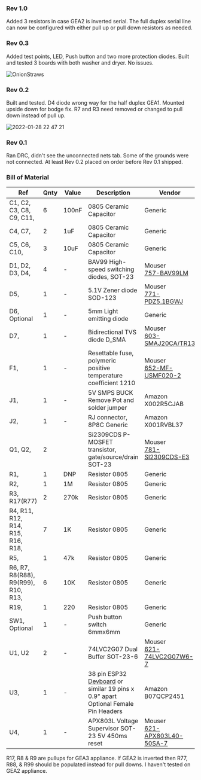 ### Rev 1.0

Added 3 resistors in case GEA2 is inverted serial.  The full duplex serial line can now be configured with either pull up or pull down resistors as needed.

### Rev 0.3

Added test points, LED, Push button and two more protection diodes.  Built and tested 3 boards with both washer and dryer.  No issues.

![OnionStraws](https://user-images.githubusercontent.com/10102873/151646053-841ecb00-9c4c-4cec-b6ba-a1de453bc428.png)

### Rev 0.2

Built and tested.  D4 diode wrong way for the half duplex GEA1.  Mounted upside down for bodge fix.  R7 and R3 need removed or changed to pull down instead of pull up.

![2022-01-28 22 47 21](https://user-images.githubusercontent.com/10102873/151646299-4b15c27d-1e0b-475f-a76f-1d3a9e918ef6.jpg)

### Rev 0.1

Ran DRC, didn't see the unconnected nets tab.  Some of the grounds were not connected.  At least Rev 0.2 placed on order before Rev 0.1 shipped.

### Bill of Material

| Ref                                 | Qnty | Value | Description                                                  | Vendor                                                       |
| ----------------------------------- | ---- | ----- | ------------------------------------------------------------ | ------------------------------------------------------------ |
| C1, C2, C3, C8, C9, C11,            | 6    | 100nF | 0805 Ceramic Capacitor                                       | Generic                                                      |
| C4, C7,                             | 2    | 1uF   | 0805 Ceramic Capacitor                                       | Generic                                                      |
| C5, C6, C10,                        | 3    | 10uF  | 0805 Ceramic Capacitor                                       | Generic                                                      |
| D1, D2, D3, D4,                     | 4    | -     | BAV99 High-speed switching diodes,  SOT-23                   | Mouser<br />[757-BAV99LM](https://www.mouser.com/ProductDetail/757-BAV99LM) |
| D5,                                 | 1    | -     | 5.1V Zener diode SOD-123                                     | Mouser<br />[771-PDZ5.1BGWJ](https://www.mouser.com/ProductDetail/771-PDZ5.1BGWJ) |
| D6, Optional                        | 1    | -     | 5mm Light emitting diode                                     | Generic                                                      |
| D7,                                 | 1    | -     | Bidirectional  TVS diode D_SMA                               | Mouser<br />[603-SMAJ20CA/TR13](https://www.mouser.com/ProductDetail/603-SMAJ20CA-TR13) |
| F1,                                 | 1    | -     | Resettable fuse, polymeric positive  temperature coefficient 1210 | Mouser<br />[652-MF-USMF020-2](https://www.mouser.com/ProductDetail/652-MF-USMF020-2) |
| J1,                                 | 1    | -     | 5V SMPS BUCK Remove Pot and solder jumper                    | Amazon X002R5CJAB                                            |
| J2,                                 | 1    | -     | RJ connector, 8P8C Generic                                   | Amazon<br />X001RVBL37                                       |
| Q1, Q2,                             | 2    |       | Si2309CDS P-MOSFET transistor,  gate/source/drain SOT-23     | Mouser<br />[781-SI2309CDS-E3](https://www.mouser.com/ProductDetail/781-SI2309CDS-E3) |
| R1,                                 | 1    | DNP   | Resistor 0805                                                | Generic                                                      |
| R2,                                 | 1    | 1M    | Resistor 0805                                                | Generic                                                      |
| R3, R17(R77)                        | 2    | 270k  | Resistor 0805                                                | Generic                                                      |
| R4, R11, R12, R14, R15, R16, R18,   | 7    | 1K    | Resistor 0805                                                | Generic                                                      |
| R5,                                 | 1    | 47k   | Resistor 0805                                                | Generic                                                      |
| R6, R7, R8(R88), R9(R99), R10, R13, | 6    | 10K   | Resistor 0805                                                | Generic                                                      |
| R19,                                | 1    | 220   | Resistor 0805                                                | Generic                                                      |
| SW1,  Optional                      | 1    | -     | Push button switch 6mmx6mm                                   | Generic                                                      |
| U1, U2                              | 2    | -     | 74LVC2G07 Dual Buffer SOT-23-6                               | Mouser<br />[621-74LVC2G07W6-7](https://www.mouser.com/ProductDetail/621-74LVC2G07W6-7) |
| U3,                                 | 1    | -     | 38 pin ESP32 [Devboard](https://smile.amazon.com/KeeYees-Development-Bluetooth-Microcontroller-ESP-WROOM-32/dp/B07QCP2451/ref=sr_1_4?crid=7RLJMKQ7J1G4&keywords=esp32+38+pin&qid=1645407308&sprefix=esp32+38pin%2Caps%2C394&sr=8-4) or similar 19 pins x 0.9" apart Optional Female Pin Headers | Amazon<br />‎B07QCP2451                                       |
| U4,                                 | 1    | -     | APX803L Voltage Supervisor SOT-23 5V 450ms reset             | Mouser<br />[621-APX803L40-50SA-7](https://www.mouser.com/ProductDetail/621-APX803L40-50SA-7) |

R17, R8 & R9 are pullups for GEA3 appliance.  If GEA2 is inverted then R77, R88, & R99 should be populated instead for pull downs.  I haven't tested on GEA2 appliance.
